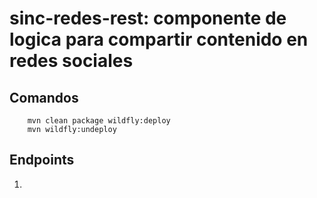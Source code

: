 sinc-redes-rest: componente de logica para compartir contenido en redes sociales
========================

Comandos
-------------------------

        mvn clean package wildfly:deploy
        mvn wildfly:undeploy

Endpoints
-------------------------

1.


